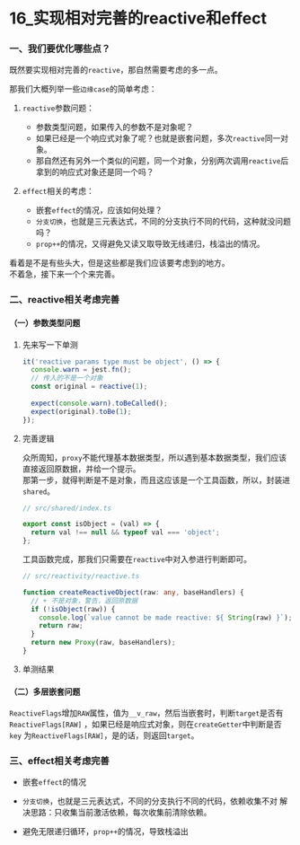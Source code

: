 # 16_实现相对完善的reactive和effect

### 一、我们要优化哪些点？

既然要实现相对完善的`reactive`，那自然需要考虑的多一点。

那我们大概列举一些`边缘case`的简单考虑：

1. `reactive`参数问题：
   - 参数类型问题，如果传入的参数不是对象呢？
   - 如果已经是一个响应式对象了呢？也就是嵌套问题，多次`reactive`同一对象。
   - 那自然还有另外一个类似的问题，同一个对象，分别两次调用`reactive`后拿到的响应式对象还是同一个吗？

2. `effect`相关的考虑：
   - 嵌套`effect`的情况，应该如何处理？
   - `分支切换`，也就是三元表达式，不同的分支执行不同的代码，这种就没问题吗？
   - `prop++`的情况，又得避免又读又取导致无线递归，栈溢出的情况。

看着是不是有些头大，但是这些都是我们应该要考虑到的地方。  
不着急，接下来一个个来完善。

### 二、reactive相关考虑完善

#### （一）参数类型问题

1. 先来写一下单测

   ```ts
   it('reactive params type must be object', () => {
     console.warn = jest.fn();
     // 传入的不是一个对象
     const original = reactive(1);
     
     expect(console.warn).toBeCalled();
     expect(original).toBe(1);
   });
   ```

2. 完善逻辑

   众所周知，`proxy`不能代理基本数据类型，所以遇到基本数据类型，我们应该直接返回原数据，并给一个提示。  
   那第一步，就得判断是不是对象，而且这应该是一个工具函数，所以，封装进`shared`。

   ```ts
   // src/shared/index.ts
   
   export const isObject = (val) => {
     return val !== null && typeof val === 'object';
   };
   ```

   工具函数完成，那我们只需要在`reactive`中对入参进行判断即可。

   ```ts
   // src/reactivity/reactive.ts
   
   function createReactiveObject(raw: any, baseHandlers) {
     // + 不是对象，警告，返回原数据
     if (!isObject(raw)) {
       console.log(`value cannot be made reactive: ${ String(raw) }`);
       return raw;
     }
     return new Proxy(raw, baseHandlers);
   }
   ```

3. 单测结果

[//]: # (todo 单测截图)

#### （二）多层嵌套问题

`ReactiveFlags`增加`RAW`属性，值为`__v_raw`，然后当嵌套时，判断`target`是否有`ReactiveFlags[RAW]`
，如果已经是响应式对象，则在`createGetter`中判断是否`key`
为`ReactiveFlags[RAW]`，是的话，则返回`target`。


### 三、effect相关考虑完善

- 嵌套`effect`的情况


- `分支切换`，也就是三元表达式，不同的分支执行不同的代码，依赖收集不对
  解决思路：只收集当前激活依赖，每次收集前清除依赖。


- 避免无限递归循环，`prop++`的情况，导致栈溢出